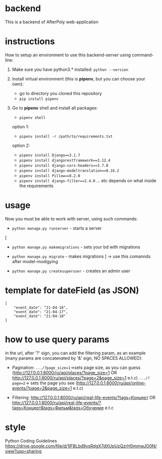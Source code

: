 # backend

This is a backend of AfterPoly web-application

# instructions

How to setup an environment to use this backend-server using command-line:

1. Make sure you have python3.\* installed:
   `python --version`
2. Install virtual environment (this is **pipenv**, but you can choose your own):
    - go to directory you cloned this repository
    - `pip install pipenv`
3. Go to **pipenv** shell and install all packages:
    - `pipenv shell`

    option 1:

    - `pipenv install -r /path/to/requirements.txt`

    option 2:

    - `pipenv install Django==3.1.7`
    - `pipenv install djangorestframework==3.12.4`
    - `pipenv install django-cors-headers==3.7.0`
    - `pipenv install django-modeltranslation==0.16.2`
    - `pipenv install Pillow==8.2.0`
    - `pipenv install django-filter==2.4.0`
      ...
      etc depends on what inside the requirements

# usage

Now you must be able to work with server, using such commands:

-   `python manage.py runserver` - starts a server

[

-   `python manage.py makemigrations` - sets your bd with migrations
-   `python manage.py migrate` - makes migrations
    ] -> use this comannds after model-modigying

-   `python manage.py createsuperuser` - creates an admin user

# template for dateField (as JSON)

```
[
    "event_date": "21-04-16",
    "event_date": "21-04-17",
    "event_date": "21-04-18"
]
```

# how to use query params

in the url, after '?' sign, you can add the filtering param,
as an example (many params are concatenated by '&' sign, NO SPACES ALLOWED):

-   Pagination:
    `.../?page_size=1`->sets page size, as you can guess
    (http://127.0.0.1:8000/ru/api/places/?page_size=1 OR http://127.0.0.1:8000/ru/api/places/?page=2&page_size=1 e.t.c)
    `.../?page=2`-> sets the page you see
    (http://127.0.0.1:8000/ru/api/online-events/?page=2&page_size=1 e.t.c)

-   Filtering:
    http://127.0.0.1:8000/ru/api/real-life-events/?tags=Концерт OR http://127.0.0.1:8000/ru/api/real-life-events/?tags=Концерт&tags=Фильм&tags=Обучение e.t.c


# style
Python Coding Guidelines
https://drive.google.com/file/d/1lFBLbd9vsRdgX7dXUpUzQzrH0mmwJO0N/view?usp=sharing


